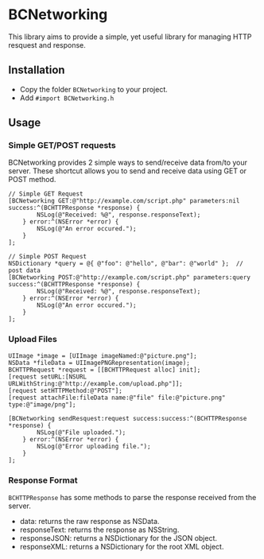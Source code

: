 # BCNetworking

This library aims to provide a simple, yet useful library for managing HTTP resquest and response.


## Installation

* Copy the folder `BCNetworking` to your project.
* Add `#import BCNetworking.h`


## Usage

### Simple GET/POST requests

BCNetworking provides 2 simple ways to send/receive data from/to your server. These shortcut allows you to send and receive data using GET or POST method.

```
// Simple GET Request
[BCNetworking GET:@"http://example.com/script.php" parameters:nil success:^(BCHTTPResponse *response) {
		NSLog(@"Received: %@", response.responseText);
	} error:^(NSError *error) {
		NSLog(@"An error occured.");
	}
];

// Simple POST Request
NSDictionary *query = @{ @"foo": @"hello", @"bar": @"world" };	// post data
[BCNetworking POST:@"http://example.com/script.php" parameters:query success:^(BCHTTPResponse *response) {
		NSLog(@"Received: %@", response.responseText);
	} error:^(NSError *error) {
		NSLog(@"An error occured.");
	}
];

```

### Upload Files

```
UIImage *image = [UIImage imageNamed:@"picture.png"];
NSData *fileData = UIImagePNGRepresentation(image);
BCHTTPRequest *request = [[BCHTTPRequest alloc] init];
[request setURL:[NSURL URLWithString:@"http://example.com/upload.php"]];
[request setHTTPMethod:@"POST"];
[request attachFile:fileData name:@"file" file:@"picture.png" type:@"image/png"];

[BCNetworking sendResquest:request success:success:^(BCHTTPResponse *response) {
		NSLog(@"File uploaded.");
	} error:^(NSError *error) {
		NSLog(@"Error uploading file.");
	}
];
```

### Response Format

`BCHTTPResponse` has some methods to parse the response received from the server.

* data: returns the raw response as NSData.
* responseText: returns the response as NSString.
* responseJSON: returns a NSDictionary for the JSON object.
* responseXML: returns a NSDictionary for the root XML object.


